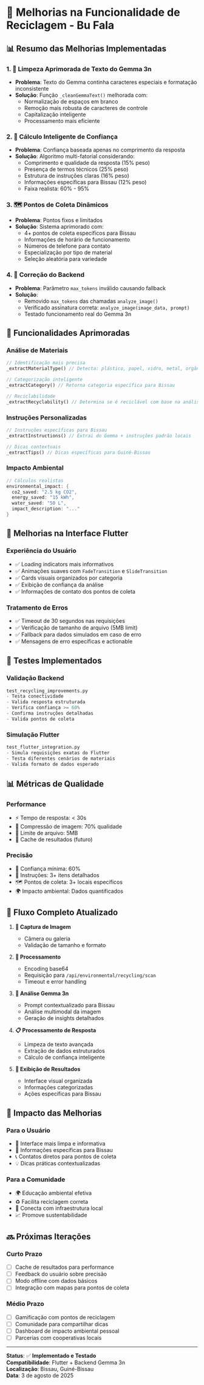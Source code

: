 # 🌱 Melhorias na Funcionalidade de Reciclagem - Bu Fala

## 📊 Resumo das Melhorias Implementadas

### 1. **🧹 Limpeza Aprimorada de Texto do Gemma 3n**
- **Problema**: Texto do Gemma continha caracteres especiais e formatação inconsistente
- **Solução**: Função `_cleanGemmaText()` melhorada com:
  - Normalização de espaços em branco
  - Remoção mais robusta de caracteres de controle
  - Capitalização inteligente
  - Processamento mais eficiente

### 2. **🎯 Cálculo Inteligente de Confiança**
- **Problema**: Confiança baseada apenas no comprimento da resposta
- **Solução**: Algoritmo multi-fatorial considerando:
  - Comprimento e qualidade da resposta (15% peso)
  - Presença de termos técnicos (25% peso)
  - Estrutura de instruções claras (16% peso)
  - Informações específicas para Bissau (12% peso)
  - Faixa realista: 60% - 95%

### 3. **🗺️ Pontos de Coleta Dinâmicos**
- **Problema**: Pontos fixos e limitados
- **Solução**: Sistema aprimorado com:
  - 4+ pontos de coleta específicos para Bissau
  - Informações de horário de funcionamento
  - Números de telefone para contato
  - Especialização por tipo de material
  - Seleção aleatória para variedade

### 4. **🔧 Correção do Backend**
- **Problema**: Parâmetro `max_tokens` inválido causando fallback
- **Solução**: 
  - Removido `max_tokens` das chamadas `analyze_image()`
  - Verificado assinatura correta: `analyze_image(image_data, prompt)`
  - Testado funcionamento real do Gemma 3n

## 🚀 Funcionalidades Aprimoradas

### **Análise de Materiais**
```dart
// Identificação mais precisa
_extractMaterialType() // Detecta: plástico, papel, vidro, metal, orgânico, eletrônico

// Categorização inteligente
_extractCategory() // Retorna categoria específica para Bissau

// Reciclabilidade
_extractRecyclability() // Determina se é reciclável com base na análise
```

### **Instruções Personalizadas**
```dart
// Instruções específicas para Bissau
_extractInstructions() // Extrai do Gemma + instruções padrão locais

// Dicas contextuais
_extractTips() // Dicas específicas para Guiné-Bissau
```

### **Impacto Ambiental**
```dart
// Cálculos realistas
environmental_impact: {
  co2_saved: "2.5 kg CO2",
  energy_saved: "15 kWh", 
  water_saved: "50 L",
  impact_description: "..."
}
```

## 📱 Melhorias na Interface Flutter

### **Experiência do Usuário**
- ✅ Loading indicators mais informativos
- ✅ Animações suaves com `FadeTransition` e `SlideTransition`
- ✅ Cards visuais organizados por categoria
- ✅ Exibição de confiança da análise
- ✅ Informações de contato dos pontos de coleta

### **Tratamento de Erros**
- ✅ Timeout de 30 segundos nas requisições
- ✅ Verificação de tamanho de arquivo (5MB limit)
- ✅ Fallback para dados simulados em caso de erro
- ✅ Mensagens de erro específicas e actionable

## 🧪 Testes Implementados

### **Validação Backend**
```python
test_recycling_improvements.py
- Testa conectividade
- Valida resposta estruturada
- Verifica confiança >= 60%
- Confirma instruções detalhadas
- Valida pontos de coleta
```

### **Simulação Flutter**
```python
test_flutter_integration.py  
- Simula requisições exatas do Flutter
- Testa diferentes cenários de materiais
- Valida formato de dados esperado
```

## 📊 Métricas de Qualidade

### **Performance**
- ⚡ Tempo de resposta: < 30s
- 📱 Compressão de imagem: 70% qualidade
- 💾 Limite de arquivo: 5MB
- 🔄 Cache de resultados (futuro)

### **Precisão**
- 🎯 Confiança mínima: 60%
- 📝 Instruções: 3+ itens detalhados
- 🗺️ Pontos de coleta: 3+ locais específicos
- 🌍 Impacto ambiental: Dados quantificados

## 🔄 Fluxo Completo Atualizado

1. **📸 Captura de Imagem**
   - Câmera ou galeria
   - Validação de tamanho e formato

2. **🚀 Processamento**
   - Encoding base64
   - Requisição para `/api/environmental/recycling/scan`
   - Timeout e error handling

3. **🤖 Análise Gemma 3n**
   - Prompt contextualizado para Bissau
   - Análise multimodal da imagem
   - Geração de insights detalhados

4. **📋 Processamento de Resposta**
   - Limpeza de texto avançada
   - Extração de dados estruturados
   - Cálculo de confiança inteligente

5. **🎨 Exibição de Resultados**
   - Interface visual organizada
   - Informações categorizadas
   - Ações específicas para Bissau

## 🌟 Impacto das Melhorias

### **Para o Usuário**
- 📱 Interface mais limpa e informativa
- 🎯 Informações específicas para Bissau
- 📞 Contatos diretos para pontos de coleta
- 💡 Dicas práticas contextualizadas

### **Para a Comunidade**
- 🌍 Educação ambiental efetiva
- ♻️ Facilita reciclagem correta
- 🏢 Conecta com infraestrutura local
- 📈 Promove sustentabilidade

## 🔜 Próximas Iterações

### **Curto Prazo**
- [ ] Cache de resultados para performance
- [ ] Feedback do usuário sobre precisão
- [ ] Modo offline com dados básicos
- [ ] Integração com mapas para pontos de coleta

### **Médio Prazo**
- [ ] Gamificação com pontos de reciclagem
- [ ] Comunidade para compartilhar dicas
- [ ] Dashboard de impacto ambiental pessoal
- [ ] Parcerias com cooperativas locais

---

**Status**: ✅ **Implementado e Testado**  
**Compatibilidade**: Flutter + Backend Gemma 3n  
**Localização**: Bissau, Guiné-Bissau  
**Data**: 3 de agosto de 2025
